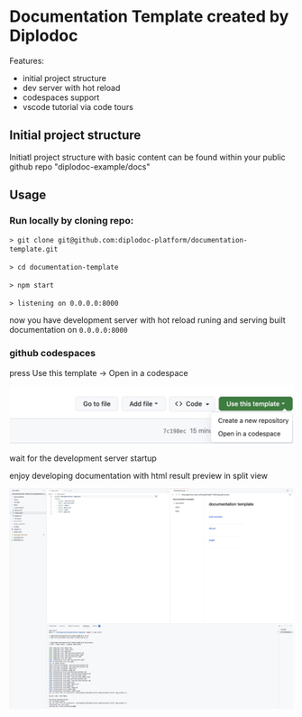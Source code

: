# Documentation Template created by Diplodoc
 
Features:

- initial project structure
- dev server with hot reload
- codespaces support
- vscode tutorial via code tours

## Initial project structure

Initiatl project structure with basic content can be found within your public github repo "diplodoc-example/docs" 

## Usage

### Run locally by cloning repo:

```
> git clone git@github.com:diplodoc-platform/documentation-template.git

> cd documentation-template

> npm start

> listening on 0.0.0.0:8000

```
now you have development server with hot reload runing and serving built documentation on `0.0.0.0:8000`

### github codespaces

press Use this template -> Open in a codespace

![open in a codespace](images/open-in-a-codespace.jpeg)

wait for the development server startup

enjoy developing documentation with html result preview in split view

![codespaces project](images/codespaces-project.jpeg)
